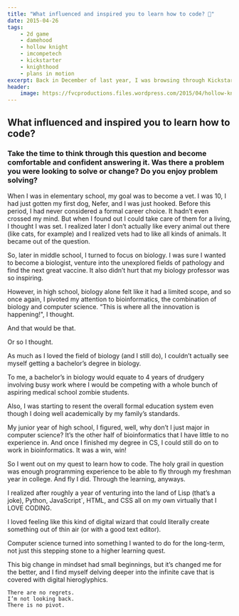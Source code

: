 ```yaml
---
title: "What influenced and inspired you to learn how to code? 🔭"
date: 2015-04-26
tags:
    - 2d game
    - damehood
    - hollow knight
    - imcompetech
    - kickstarter
    - knighthood
    - plans in motion
excerpt: Back in December of last year, I was browsing through Kickstarter - eager to spend my limited college student cash on something awesome. I found Hollow Knight.
header:
    image: https://fvcproductions.files.wordpress.com/2015/04/hollow-knight.jpg?w=1024&h=436&crop=1
---
```


## What influenced and inspired you to learn how to code?

### Take the time to think through this question and become comfortable and confident answering it. Was there a problem you were looking to solve or change? Do you enjoy problem solving?

When I was in elementary school, my goal was to become a vet. I was 10, I had just gotten my first dog, Nefer, and I was just hooked. Before this period, I had never considered a formal career choice. It hadn’t even crossed my mind. But when I found out I could take care of them for a living, I thought I was set. I realized later I don’t actually like every animal out there (like cats, for example) and I realized vets had to like all kinds of animals. It became out of the question.

So, later in middle school, I turned to focus on biology. I was sure I wanted to become a biologist, venture into the unexplored fields of pathology and find the next great vaccine. It also didn’t hurt that my biology professor was so inspiring.

However, in high school, biology alone felt like it had a limited scope, and so once again, I pivoted my attention to bioinformatics, the combination of biology and computer science. “This is where all the innovation is happening!", I thought.

And that would be that.

Or so I thought.

As much as I loved the field of biology (and I still do), I couldn’t actually see myself getting a bachelor’s degree in biology.

To me, a bachelor’s in biology would equate to 4 years of drudgery involving busy work where I would be competing with a whole bunch of aspiring medical school zombie students.

Also, I was starting to resent the overall formal education system even though I doing well academically by my family’s standards.

My junior year of high school, I figured, well, why don’t I just major in computer science? It’s the other half of bioinformatics that I have little to no experience in. And once I finished my degree in CS, I could still do on to work in bioinformatics. It was a win, win!

So I went out on my quest to learn how to code. The holy grail in question was enough programming experience to be able to fly through my freshman year in college. And fly I did. Through the learning, anyways.

I realized after roughly a year of venturing into the land of Lisp (that’s a joke), Python, JavaScript`, HTML, and CSS all on my own virtually that I LOVE CODING.

I loved feeling like this kind of digital wizard that could literally create something out of thin air (or with a good text editor).

Computer science turned into something I wanted to do for the long-term, not just this stepping stone to a higher learning quest.

This big change in mindset had small beginnings, but it’s changed me for the better, and I find myself delving deeper into the infinite cave that is covered with digital hieroglyphics.

```
There are no regrets.
I’m not looking back.
There is no pivot.
```
